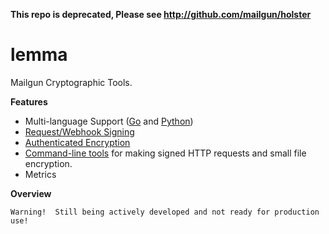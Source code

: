**This repo is deprecated, Please see http://github.com/mailgun/holster**


lemma
=====
Mailgun Cryptographic Tools.

**Features**

* Multi-language Support ([Go](https://github.com/mailgun/lemma) and [Python](https://github.com/mailgun/pylemma))
* [Request/Webhook Signing](httpsign)
* [Authenticated Encryption](secret)
* [Command-line tools](tools) for making signed HTTP requests and small file encryption.
* Metrics

**Overview**

```
Warning!  Still being actively developed and not ready for production use!
```
